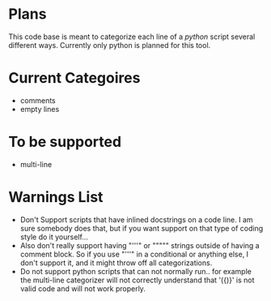 # Plans
This code base is meant to categorize each line of a *python* script several different ways. Currently only python is planned for this tool.

# Current Categoires
* comments
* empty lines

# To be supported
* multi-line

# Warnings List
* Don't Support scripts that have inlined docstrings on a code line. I am sure somebody does that, but if you want support on that type of coding style do it yourself...
* Also don't really support having "'''" or "\"\"\"" strings outside of having a comment block. So if you use "'''" in a conditional or anything else, I don't support it, and it might throw off all categorizations.
* Do not support python scripts that can not normally run.. for example the multi-line categorizer will not correctly understand that '({)}' is not valid code and will not work properly.